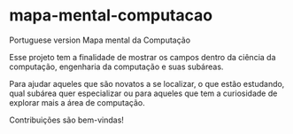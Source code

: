 # mapa-mental-computacao
Portuguese version
 Mapa mental da Computação

Esse projeto tem a finalidade de mostrar os campos dentro da ciência da computação, engenharia da computação e suas subáreas.

Para ajudar aqueles que são novatos a se localizar, o que estão estudando, qual subárea quer especializar ou para aqueles que tem a curiosidade de explorar mais a área de computação.

Contribuições são bem-vindas!
